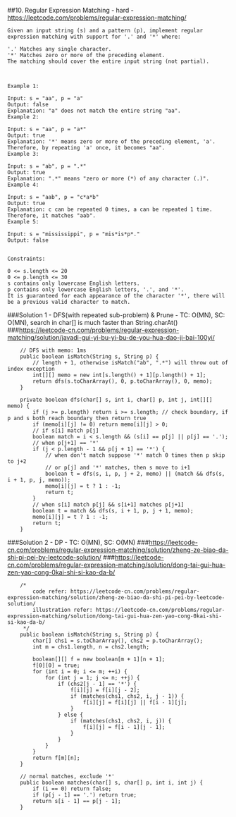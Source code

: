 ##10. Regular Expression Matching - hard - https://leetcode.com/problems/regular-expression-matching/
```
Given an input string (s) and a pattern (p), implement regular expression matching with support for '.' and '*' where: 

'.' Matches any single character.
'*' Matches zero or more of the preceding element.
The matching should cover the entire input string (not partial).

 

Example 1:

Input: s = "aa", p = "a"
Output: false
Explanation: "a" does not match the entire string "aa".
Example 2:

Input: s = "aa", p = "a*"
Output: true
Explanation: '*' means zero or more of the preceding element, 'a'. Therefore, by repeating 'a' once, it becomes "aa".
Example 3:

Input: s = "ab", p = ".*"
Output: true
Explanation: ".*" means "zero or more (*) of any character (.)".
Example 4:

Input: s = "aab", p = "c*a*b"
Output: true
Explanation: c can be repeated 0 times, a can be repeated 1 time. Therefore, it matches "aab".
Example 5:

Input: s = "mississippi", p = "mis*is*p*."
Output: false
 

Constraints:

0 <= s.length <= 20
0 <= p.length <= 30
s contains only lowercase English letters.
p contains only lowercase English letters, '.', and '*'.
It is guaranteed for each appearance of the character '*', there will be a previous valid character to match.
```
###Solution 1 - DFS(with repeated sub-problem) & Prune - TC: O(MN), SC: O(MN), search in char[] is much faster than String.charAt()
###https://leetcode-cn.com/problems/regular-expression-matching/solution/javadi-gui-yi-bu-yi-bu-de-you-hua-dao-ji-bai-100yi/
```
    // DFS with memo: 1ms
    public boolean isMatch(String s, String p) {
        // length + 1, otherwise isMatch("ab", ".*") will throw out of index exception
        int[][] memo = new int[s.length() + 1][p.length() + 1];
        return dfs(s.toCharArray(), 0, p.toCharArray(), 0, memo);
    }

    private boolean dfs(char[] s, int i, char[] p, int j, int[][] memo) {
        if (j >= p.length) return i >= s.length; // check boundary, if p and s both reach boundary then return true
        if (memo[i][j] != 0) return memo[i][j] > 0;
        // if s[i] match p[j]
        boolean match = i < s.length && (s[i] == p[j] || p[j] == '.');
        // when p[j+1] == '*'
        if (j < p.length - 1 && p[j + 1] == '*') {
            // when don't match suppose '*' match 0 times then p skip to j+2
            // or p[j] and '*' matches, then s move to i+1
            boolean t = dfs(s, i, p, j + 2, memo) || (match && dfs(s, i + 1, p, j, memo));
            memo[i][j] = t ? 1 : -1;
            return t;
        }
        // when s[i] match p[j] && s[i+1] matches p[j+1]
        boolean t = match && dfs(s, i + 1, p, j + 1, memo);
        memo[i][j] = t ? 1 : -1;
        return t;
    }
```
###Solution 2 - DP - TC: O(MN), SC: O(MN)
###https://leetcode-cn.com/problems/regular-expression-matching/solution/zheng-ze-biao-da-shi-pi-pei-by-leetcode-solution/
###https://leetcode-cn.com/problems/regular-expression-matching/solution/dong-tai-gui-hua-zen-yao-cong-0kai-shi-si-kao-da-b/
```
    /*
        code refer: https://leetcode-cn.com/problems/regular-expression-matching/solution/zheng-ze-biao-da-shi-pi-pei-by-leetcode-solution/
        illustration refer: https://leetcode-cn.com/problems/regular-expression-matching/solution/dong-tai-gui-hua-zen-yao-cong-0kai-shi-si-kao-da-b/
     */
    public boolean isMatch(String s, String p) {
        char[] chs1 = s.toCharArray(), chs2 = p.toCharArray();
        int m = chs1.length, n = chs2.length;

        boolean[][] f = new boolean[m + 1][n + 1];
        f[0][0] = true;
        for (int i = 0; i <= m; ++i) {
            for (int j = 1; j <= n; ++j) {
                if (chs2[j - 1] == '*') {
                    f[i][j] = f[i][j - 2];
                    if (matches(chs1, chs2, i, j - 1)) {
                        f[i][j] = f[i][j] || f[i - 1][j];
                    }
                } else {
                    if (matches(chs1, chs2, i, j)) {
                        f[i][j] = f[i - 1][j - 1];
                    }
                }
            }
        }
        return f[m][n];
    }

    // normal matches, exclude '*'
    public boolean matches(char[] s, char[] p, int i, int j) {
        if (i == 0) return false;
        if (p[j - 1] == '.') return true;
        return s[i - 1] == p[j - 1];
    }
```